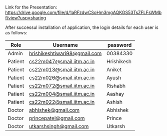 Link for the Presentation:
https://drive.google.com/file/d/1aRFzdwCSoHm3mgAQKGS53TsZFLFsWMbf/view?usp=sharing

After successul installation of application, the login details for each user is as follows: 

Role | Username | password
--- | --- | --- 
Admin | hrishikeshtiwari98@gmail.com | 00384330
Patient | cs22m047@smail.iitm.ac.in | Hrishikesh
Patient | cs22m013@smail.iitm.ac.in | Aniket
Patient | cs22m026@smail.iitm.ac.in | Ayush
Patient | cs22m072@smail.iitm.ac.in | Rishabh
Patient | cs22m004@smail.iitm.ac.in | Aashay
Patient | cs22m022@smail.iitm.ac.in | Ashish
Doctor | abhishek@gmail.com | Abhishek
Doctor | princepatel@gmail.com | Prince
Doctor | utkarshsingh@gmail.com | Utkarsh
